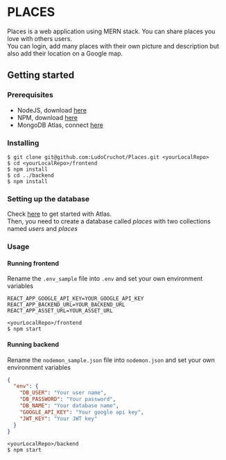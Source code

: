 # PLACES

Places is a web application using MERN stack. You can share places you love with others users.\
You can login, add many places with their own picture and description but also add their location on a Google map.

## Getting started

### Prerequisites

- NodeJS, download [here](https://nodejs.org/en/)
- NPM, download [here](https://www.npmjs.com/)
- MongoDB Atlas, connect [here](https://www.mongodb.com/cloud/atlas/lp/try2?utm_source=google&utm_campaign=gs_emea_france_search_brand_atlas_desktop&utm_term=mongodb%20atlas&utm_medium=cpc_paid_search&utm_ad=e&gclid=EAIaIQobChMIy_WEjrLP6QIVBIjVCh1IywzqEAAYASAAEgKCWPD_BwE)

### Installing

```
$ git clone git@github.com:LudoCruchot/Places.git <yourLocalRepo>
$ cd <yourLocalRepo>/frontend
$ npm install
$ cd ../backend
$ npm install
```

### Setting up the database

Check [here](https://docs.atlas.mongodb.com/getting-started/) to get started with Atlas.\
Then, you need to create a database called _places_ with two collections named _users_ and _places_

### Usage

#### Running frontend

Rename the `.env_sample` file into `.env` and set your own environment variables

```
REACT_APP_GOOGLE_API_KEY=YOUR_GOOGLE_API_KEY
REACT_APP_BACKEND_URL=YOUR_BACKEND_URL
REACT_APP_ASSET_URL=YOUR_ASSET_URL
```

```
<yourLocalRepo>/frontend
$ npm start
```

#### Running backend

Rename the `nodemon_sample.json` file into `nodemon.json` and set your own environment variables

```json
{
  "env": {
    "DB_USER": "Your user name",
    "DB_PASSWORD": "Your password",
    "DB_NAME": "Your database name",
    "GOOGLE_API_KEY": "Your google api key",
    "JWT_KEY": "Your JWT key"
  }
}
```

```
<yourLocalRepo>/backend
$ npm start
```
